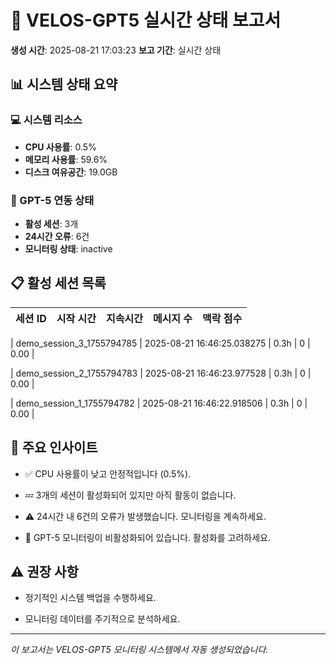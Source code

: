 
# 🧠 VELOS-GPT5 실시간 상태 보고서

**생성 시간**: 2025-08-21 17:03:23
**보고 기간**: 실시간 상태

## 📊 시스템 상태 요약

### 💻 시스템 리소스
- **CPU 사용률**: 0.5%
- **메모리 사용률**: 59.6%
- **디스크 여유공간**: 19.0GB

### 🧠 GPT-5 연동 상태
- **활성 세션**: 3개
- **24시간 오류**: 6건
- **모니터링 상태**: inactive

## 📋 활성 세션 목록


| 세션 ID | 시작 시간 | 지속시간 | 메시지 수 | 맥락 점수 |
|---------|----------|----------|-----------|-----------|

| demo_session_3_1755794785 | 2025-08-21 16:46:25.038275 | 0.3h | 0 | 0.00 |

| demo_session_2_1755794783 | 2025-08-21 16:46:23.977528 | 0.3h | 0 | 0.00 |

| demo_session_1_1755794782 | 2025-08-21 16:46:22.918506 | 0.3h | 0 | 0.00 |



## 🎯 주요 인사이트



- ✅ CPU 사용률이 낮고 안정적입니다 (0.5%).

- 💤 3개의 세션이 활성화되어 있지만 아직 활동이 없습니다.

- ⚠️ 24시간 내 6건의 오류가 발생했습니다. 모니터링을 계속하세요.

- 🔧 GPT-5 모니터링이 비활성화되어 있습니다. 활성화를 고려하세요.



## ⚠️ 권장 사항



- 정기적인 시스템 백업을 수행하세요.

- 모니터링 데이터를 주기적으로 분석하세요.



---
*이 보고서는 VELOS-GPT5 모니터링 시스템에서 자동 생성되었습니다.*